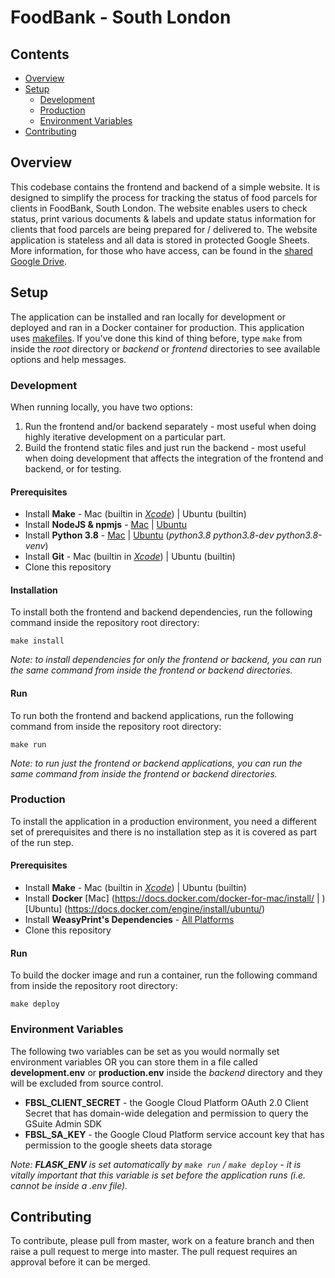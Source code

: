 # FoodBank - South London

## Contents
* [Overview](#overview)
* [Setup](#setup)
    * [Development](#development)
    * [Production](#production)
    * [Environment Variables](#environment-variables)
* [Contributing](#contributing)

## Overview
This codebase contains the frontend and backend of a simple website. It is designed to simplify the process for tracking the status of food parcels for clients in FoodBank, South London. The website enables users to check status, print various documents & labels and update status information for clients that food parcels are being prepared for / delivered to. The website application is stateless and all data is stored in protected Google Sheets. More information, for those who have access, can be found in the [shared Google Drive](https://drive.google.com/drive/folders/0ABoZT0Wte3WNUk9PVA).

## Setup
The application can be installed and ran locally for development or deployed and ran in a Docker container for production. This application uses [makefiles](https://www.gnu.org/software/make/manual/make.html). If you've done this kind of thing before, type `make` from inside the *root* directory or *backend* or *frontend* directories to see available options and help messages.

### Development
When running locally, you have two options:
1) Run the frontend and/or backend separately - most useful when doing highly iterative development on a particular part.
2) Build the frontend static files and just run the backend - most useful when doing development that affects the integration of the frontend and backend, or for testing.

#### Prerequisites
* Install **Make** - Mac (builtin in *[Xcode](https://developer.apple.com/xcode/)*) | Ubuntu (builtin)
* Install **NodeJS & npmjs** - [Mac](https://nodejs.org/en/download/) | [Ubuntu](https://github.com/nodesource/distributions)
* Install **Python 3.8** - [Mac](https://www.python.org/downloads/mac-osx/) | [Ubuntu](https://launchpad.net/~deadsnakes/+archive/ubuntu/ppa) (*python3.8 python3.8-dev python3.8-venv*)
* Install **Git** - Mac (builtin in *[Xcode](https://developer.apple.com/xcode/)*) | Ubuntu (builtin)
* Clone this repository

#### Installation
To install both the frontend and backend dependencies, run the following command inside the repository root directory:
```
make install
```

*Note: to install dependencies for only the frontend or backend, you can run the same command from inside the frontend or backend directories.*

#### Run
To run both the frontend and backend applications, run the following command from inside the repository root directory:
```
make run
```

*Note: to run just the frontend or backend applications, you can run the same command from inside the frontend or backend directories.*

### Production
To install the application in a production environment, you need a different set of prerequisites and there is no installation step as it is covered as part of the run step.

#### Prerequisites
* Install **Make** - Mac (builtin in *[Xcode](https://developer.apple.com/xcode/)*) | Ubuntu (builtin)
* Install **Docker** [Mac] (https://docs.docker.com/docker-for-mac/install/ | ) [Ubuntu] (https://docs.docker.com/engine/install/ubuntu/)
* Install **WeasyPrint's Dependencies** - [All Platforms](https://weasyprint.readthedocs.io/en/stable/install.html#)
* Clone this repository

#### Run
To build the docker image and run a container, run the following command from inside the repository root directory:
```
make deploy
```

### Environment Variables
The following two variables can be set as you would normally set environment variables OR you can store them in a file called **development.env** or **production.env** inside the *backend* directory and they will be excluded from source control.
* **FBSL_CLIENT_SECRET** - the Google Cloud Platform OAuth 2.0 Client Secret that has domain-wide delegation and permission to query the GSuite Admin SDK
* **FBSL_SA_KEY** - the Google Cloud Platform service account key that has permission to the google sheets data storage

*Note: **FLASK_ENV** is set automatically by `make run` / `make deploy` - it is vitally important that this variable is set before the application runs (i.e. cannot be inside a .env file).*

## Contributing
To contribute, please pull from master, work on a feature branch and then raise a pull request to merge into master. The pull request requires an approval before it can be merged.

